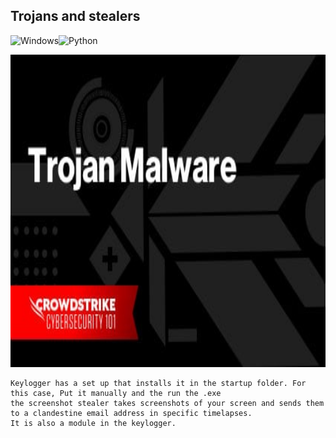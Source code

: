 ## Trojans and stealers
![Windows](https://img.shields.io/badge/Windows-0078D6?style=for-the-badge&logo=windows&logoColor=white)![Python](https://img.shields.io/badge/python-3670A0?style=for-the-badge&logo=python&logoColor=ffdd54)

<img src="trojangit.jpg" height="500" width="1750" > 

    Keylogger has a set up that installs it in the startup folder. For this case, Put it manually and the run the .exe
    the screenshot stealer takes screenshots of your screen and sends them to a clandestine email address in specific timelapses. 
    It is also a module in the keylogger.
